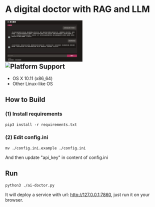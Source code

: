 <p align="center"><h1>A digital doctor with RAG and LLM</h1></p>
<div width="100%">
    <span style="float:left;"><img width="49%" src="./img/index.png"></span>
    <span style="float:left;"><img width="49%" src="./img/index.gif"></span>
</div>
<br/>

## Platform Support
- OS X 10.11 (x86_64)
- Other Linux-like OS

## How to Build

### (1) Install requirements
```
pip3 install -r requirements.txt
```

### (2) Edit config.ini
```
mv ./config.ini.example ./config.ini
```
And then update "api_key" in content of config.ini


## Run
```
python3 ./ai-doctor.py
```
It will deploy a service with url: http://127.0.0.1:7860, just run it on your browser.
